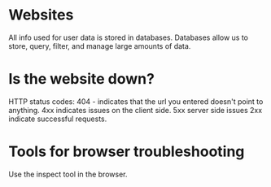 # Websites
All info used for user data is stored in databases.
Databases allow us to store, query, filter, and manage large amounts of data.


# Is the website down?
HTTP status codes: 
404 - indicates that the url you entered doesn't point to anything.
4xx indicates issues on the client side.
5xx server side issues
2xx indicate successful requests.


# Tools for browser troubleshooting
Use the inspect tool in the browser.